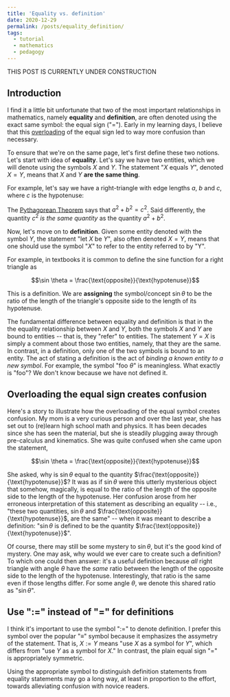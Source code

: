 ```yaml
---
title: 'Equality vs. definition'
date: 2020-12-29
permalink: /posts/equality_definition/
tags:
  - tutorial
  - mathematics
  - pedagogy
---
```


THIS POST IS CURRENTLY UNDER CONSTRUCTION

Introduction
----------

I find it a little bit unfortunate that two of the most important relationships in mathematics, namely **equality** and **definition**, are often denoted using the exact same symbol: the equal sign ("="). Early in my learning days, I believe that this [overloading](https://en.wikipedia.org/wiki/Operator_overloading) of the equal sign led to way more confusion than necessary.  

To ensure that we're on the same page, let's first define these two notions. Let's start with idea of **equality**.  Let's say we have two entities, which we will denote using the symbols $X$ and $Y$.  The statement "$X$ equals $Y$", denoted $X = Y$, means that $X$ and $Y$ **are the same thing**.  

For example, let's say we have a right-triangle with edge lengths $a$, $b$ and $c$, where $c$ is the hypotenuse: 


The [Pythagorean Theorem](https://en.wikipedia.org/wiki/Pythagorean_theorem) says that $a^2 + b^2 = c^2$. Said differently, the quantity $c^2$ *is the same quantity* as the quantity $a^2 + b^2$.

Now, let's move on to **definition**. Given some entity denoted with the symbol $Y$, the statement "let $X$ be $Y$", also often denoted $X = Y$, means that one should use the symbol "$X$" to refer to the entity referred to by "Y".  

For example, in textbooks it is common to define the sine function for a right triangle as 

$$\sin \theta = \frac{\text{opposite}}{\text{hypotenuse}}$$

This is a definition. We are **assigning** the symbol/concept $\sin \theta$ to be the ratio of the length of the triangle's opposite side to the length of its hypotenuse.

The fundamental difference between equality and definition is that in the the equality relationship between $X$ and $Y$, both the symbols $X$ and $Y$ are bound to entities -- that is, they "refer" to entities. The statement $Y = X$ is simply a comment about those two entities, namely, that they are the same.  In contrast, in a definition, only one of the two symbols is bound to an entity. The act of stating a definition is the act of *binding a known entity to a new symbol*.  For example, the symbol "$\text{foo} \ \theta$" is meaningless. What exactly is "foo"?  We don't know because we have not defined it.

Overloading the equal sign creates confusion
----------------

Here's a story to illustrate how the overloading of the equal symbol creates confusion. My mom is a very curious person and over the last year, she has set out to (re)learn high school math and physics. It has been decades since she has seen the material, but she is steadily plugging away through pre-calculus and kinematics. She was quite confused when she came upon the statement, 

$$\sin \theta = \frac{\text{opposite}}{\text{hypotenuse}}$$

She asked, why is $\sin \theta$ equal to the quantity $\frac{\text{opposite}}{\text{hypotenuse}}$? It was as if $\sin \theta$ were this utterly mysterious object that somehow, magically, is equal to the ratio of the length of the opposite side to the length of the hypotenuse. Her confusion arose from her erroneous interpretation of this statement as describing an equality -- i.e., "these two quantities, $\sin \theta$ and $\frac{\text{opposite}}{\text{hypotenuse}}$, are the same" -- when it was meant to describe a definition: "$\sin \theta$ is defined to be the quantity $\frac{\text{opposite}}{\text{hypotenuse}}$". 

Of course, there may still be some mystery to $\sin \theta$, but it's the good kind of mystery. One may ask, why would we ever care to create such a definition? To which one could then answer: it's a useful definition because *all* right triangle with angle $\theta$ have the *same* ratio between the length of the opposite side to the length of the hypotenuse.  Interestingly, that ratio is the same even if those lengths differ. For some angle $\theta$, we denote this shared ratio as "$\sin \theta$". 

Use ":=" instead of "=" for definitions
----------------

I think it's important to use the symbol ":=" to denote definition.  I prefer this symbol over the popular "$\equiv$" symbol because it emphasizes the assymetry of the statement.  That is, $X := Y$ means "use $X$ as a symbol for $Y$", which differs from "use $Y$ as a symbol for $X$." In contrast, the plain equal sign "=" is appropriately symmetric. 

Using the appropriate symbol to distinguish definition statements from equality statements may go a long way, at least in proportion to the effort, towards alleviating confusion with novice readers.  





